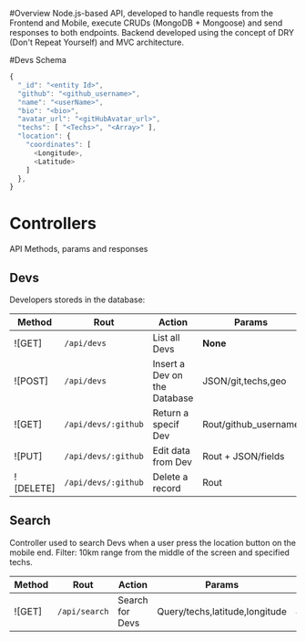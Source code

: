 #Overview
Node.js-based API, developed to handle requests from the Frontend and Mobile, execute CRUDs (MongoDB + Mongoose) and send responses to both endpoints.
Backend developed using the concept of DRY (Don't Repeat Yourself) and MVC architecture.

#Devs Schema

```js
{
  "_id": "<entity Id>",
  "github": "<github_username>",
  "name": "<userName>",
  "bio": "<bio>",
  "avatar_url": "<gitHubAvatar_url>",
  "techs": [ "<Techs>", "<Array>" ],
  "location": {
    "coordinates": [
      <Longitude>,
      <Latitude>
    ]
  },
}
```
# Controllers
API Methods, params and responses

## Devs
Developers storeds in the database:

| Method       | Rout                | Action                                | Params              | Response      |
| ------------ | ------------------- | ------------------------------------- | ------------------- | ------------- |
| ![GET]       | `/api/devs`         | List all Devs                         | **None**            | JSON/User     |
| ![POST]      | `/api/devs`         | Insert a Dev on the Database          | JSON/git,techs,geo  | JSON/User     |
| ![GET]       | `/api/devs/:github` | Return a specif Dev                   | Rout/github_username| JSON/User     |
| ![PUT]       | `/api/devs/:github` | Edit data from Dev                    | Rout + JSON/fields  | JSON/OK       |
| ![DELETE]    | `/api/devs/:github` | Delete a record                       | Rout                | 200 OK        |

## Search
Controller used to search Devs when a user press the location button on the mobile end.
Filter: 10km range from the middle of the screen and specified techs.

| Method       | Rout          | Action            | Params                         | Response      |
| ------------ | ------------- | ----------------- | ------------------------------ | ------------- |
| ![GET]       | `/api/search` | Search for Devs   | Query/techs,latitude,longitude | JSON/Users    |
